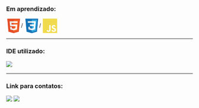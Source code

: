 <div>
  <h3>Em aprendizado:</h3>
  <img align="center" alt="M-HTML" height="40" width="40" src="https://raw.githubusercontent.com/devicons/devicon/master/icons/html5/html5-original.svg">/
  <img align="center" alt="M-CSS" height="40" width="40" src="https://raw.githubusercontent.com/devicons/devicon/master/icons/css3/css3-original.svg">/
  <img align="center" alt="M-Js" height="40" width="40" src="https://raw.githubusercontent.com/devicons/devicon/master/icons/javascript/javascript-plain.svg">
  
  <div><hr>
  <h3>IDE utilizado:</h3>
  <img heigth="185" width="230" src="https://img.shields.io/badge/Visual_Studio_Code-0078D4?style=for-the-badge&logo=visual%20studio%20code&logoColor=white">
  </div>
</div><hr>

<div>
 <h3>Link para contatos:</h3>
 <a href="mailto:matheusirschlinger@gmail.com"><img heigth="100" width="105" src="https://img.shields.io/badge/Gmail-D14836?style=for-the-badge&logo=gmail&logoColor=white" target="_blank"></a>
 <a href="https://www.linkedin.com/in/matheus-irschlinger-76b504242/"><img heigth="110" width="130" src="https://img.shields.io/badge/-LinkedIn-%230077B5?style=for-the-badge&logo=linkedin&logoColor=white" target="_blank"></a>
</div>
